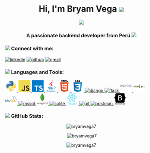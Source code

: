 <h1 align="center">Hi, I'm Bryam Vega <img src="https://emoji.discadia.com/emojis/4575e6f4-ddbb-4de3-91c5-adec90847bb3.gif" width="30"></h1>
<p align="center"><img src="https://i.postimg.cc/CMDMbDCs/zyro-image.jpg" width="600"></p>
<h3 align="center">A passionate backend developer from Perú <img src="https://emoji.discadia.com/emojis/2346426e-cce1-4855-bd9b-31df5ea2c57f.PNG" width="20"></h3>

<div data-aos="fade-right"></div>

<h3 align="left"><img src="https://emoji.discadia.com/emojis/fa047ff7-0ec7-4f4c-8f13-bd6fb182456d.gif" width="30"> Connect with me:</h3>
<p align="left">
    <a href="https://linkedin.com/in/bryamvc" target="blank"><img align="center" src="https://raw.githubusercontent.com/rahuldkjain/github-profile-readme-generator/master/src/images/icons/Social/linked-in-alt.svg" alt="linkedin" height="30" width="40" /></a>
    <a href="https://github.com/bryamvega7" target="blank"><img align="center" src="https://cdn3.emoji.gg/emojis/3716-blurple-github.png" alt="github" height="40" width="40" /></a>
    <a href="mailto:bryamvega7@gmail.com" target="blank"><img align="center" src="https://cdn3.emoji.gg/emojis/5687_Gmail.png" alt="gmail" height="40" width="40" /></a>
</p>


<h3 align="left"><img src="https://emoji.discadia.com/emojis/d6d7c1dd-3be5-429e-830a-d0614dcac06d.gif" width="20"> Languages and Tools:</h3>
<p align="left"> 
    <a href="https://www.python.org" target="_blank" rel="noreferrer"> <img src="https://raw.githubusercontent.com/devicons/devicon/master/icons/python/python-original.svg" alt="python" width="40" height="40"/> </a> 
    <a href="https://developer.mozilla.org/en-US/docs/Web/JavaScript" target="_blank" rel="noreferrer"> <img src="https://raw.githubusercontent.com/devicons/devicon/master/icons/javascript/javascript-original.svg" alt="javascript" width="40" height="40"/> </a> 
    <a href="https://www.typescriptlang.org/" target="_blank" rel="noreferrer"> <img src="https://raw.githubusercontent.com/devicons/devicon/master/icons/typescript/typescript-original.svg" alt="typescript" width="40" height="40"/> </a> 
    <a href="https://www.java.com" target="_blank" rel="noreferrer"> <img src="https://raw.githubusercontent.com/devicons/devicon/master/icons/java/java-original.svg" alt="java" width="40" height="40"/> </a> 
    <a href="https://www.w3.org/html/" target="_blank" rel="noreferrer"> <img src="https://raw.githubusercontent.com/devicons/devicon/master/icons/html5/html5-original-wordmark.svg" alt="html5" width="40" height="40"/> </a> 
    <a href="https://www.w3schools.com/css/" target="_blank" rel="noreferrer"> <img src="https://raw.githubusercontent.com/devicons/devicon/master/icons/css3/css3-original-wordmark.svg" alt="css3" width="40" height="40"/> </a> 
    <a href="https://www.djangoproject.com/" target="_blank" rel="noreferrer"> <img src="https://cdn.worldvectorlogo.com/logos/django.svg" alt="django" width="40" height="40"/> </a> 
    <a href="https://flask.palletsprojects.com/" target="_blank" rel="noreferrer"> <img src="https://www.vectorlogo.zone/logos/pocoo_flask/pocoo_flask-icon.svg" alt="flask" width="40" height="40"/> </a> 
    <a href="https://expressjs.com" target="_blank" rel="noreferrer"> <img src="https://raw.githubusercontent.com/devicons/devicon/master/icons/express/express-original-wordmark.svg" alt="express" width="40" height="40"/> </a> 
    <a href="https://nodejs.org" target="_blank" rel="noreferrer"> <img src="https://raw.githubusercontent.com/devicons/devicon/master/icons/nodejs/nodejs-original-wordmark.svg" alt="nodejs" width="40" height="40"/> </a> 
    <a href="https://www.mysql.com/" target="_blank" rel="noreferrer"> <img src="https://raw.githubusercontent.com/devicons/devicon/master/icons/mysql/mysql-original-wordmark.svg" alt="mysql" width="40" height="40"/> </a> 
    <a href="https://www.microsoft.com/en-us/sql-server" target="_blank" rel="noreferrer"> <img src="https://www.svgrepo.com/show/303229/microsoft-sql-server-logo.svg" alt="mssql" width="40" height="40"/> </a> 
    <a href="https://www.mongodb.com/" target="_blank" rel="noreferrer"> <img src="https://raw.githubusercontent.com/devicons/devicon/master/icons/mongodb/mongodb-original-wordmark.svg" alt="mongodb" width="40" height="40"/> </a> 
    <a href="https://www.sqlite.org/" target="_blank" rel="noreferrer"> <img src="https://www.vectorlogo.zone/logos/sqlite/sqlite-icon.svg" alt="sqlite" width="40" height="40"/> </a> 
    <a href="https://reactjs.org/" target="_blank" rel="noreferrer"> <img src="https://raw.githubusercontent.com/devicons/devicon/master/icons/react/react-original-wordmark.svg" alt="react" width="40" height="40"/> </a> 
    <a href="https://git-scm.com/" target="_blank" rel="noreferrer"> <img src="https://www.vectorlogo.zone/logos/git-scm/git-scm-icon.svg" alt="git" width="40" height="40"/> </a> 
    <a href="https://postman.com" target="_blank" rel="noreferrer"> <img src="https://www.vectorlogo.zone/logos/getpostman/getpostman-icon.svg" alt="postman" width="40" height="40"/> </a> 
    <a href="https://getbootstrap.com" target="_blank" rel="noreferrer"> <img src="https://raw.githubusercontent.com/devicons/devicon/master/icons/bootstrap/bootstrap-plain-wordmark.svg" alt="bootstrap" width="40" height="40"/> </a> 
</p>

<h3 align="left"><img src="https://emoji.discadia.com/emojis/f34ffd21-18bb-4b08-899b-405c6de0f209.gif" width="20"> GitHub Stats:</h3>
<p align="center"><img src="https://github-readme-stats.vercel.app/api/top-langs?username=bryamvega7&show_icons=true&theme=tokyonight&title_color=30a4d9&text_color=ffffff&bg_color=031226&locale=en&layout=compact" alt="bryamvega7" /></p>

<p align="center">&nbsp;<img src="https://github-readme-stats.vercel.app/api?username=bryamvega7&show_icons=true&theme=tokyonight&title_color=30a4d9&text_color=ffffff&bg_color=031226&locale=en" alt="bryamvega7" /></p>

<p align="center"><img src="https://github-readme-streak-stats.herokuapp.com/?user=bryamvega7&theme=algolia" alt="bryamvega7" /></p>
